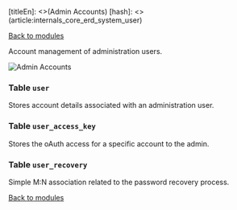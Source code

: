 [titleEn]: <>(Admin Accounts)
[hash]: <>(article:internals_core_erd_system_user)

[Back to modules](./../10-modules.md)

Account management of administration users.

![Admin Accounts](./dist/erd-shopware-core-system-user.png)


### Table `user`

Stores account details associated with an administration user.


### Table `user_access_key`

Stores the oAuth access for a specific account to the admin.


### Table `user_recovery`

Simple M:N association related to the password recovery process.


[Back to modules](./../10-modules.md)
